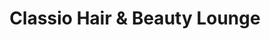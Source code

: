 ---
title: "Classio Hair & Beauty Lounge"
url: /halle-saale/classio-hair-und-beauty-lounge/
shop: Friseur
---